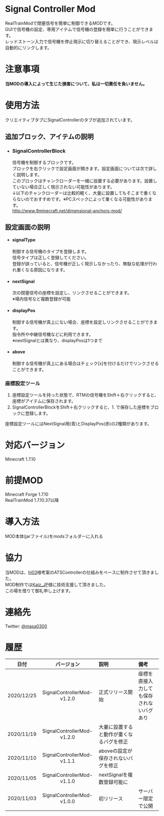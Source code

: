 # Signal Controller Mod
  RealTrainModで閉塞信号を簡単に制御できるMODです。  
  GUIで信号機の設定、専用アイテムで信号機の登録を簡単に行うことができます。  
  レッドストーン入力で信号機を停止現示に切り替えることができ、現示レベルは自動的にリンクします。  


# 注意事項
  **当MODの導入によって生じた損害について、私は一切責任を負いません。**

# 使用方法
  クリエイティブタブにSignalControllerのタブが追加されています。

## 追加ブロック、アイテムの説明
- ### SignalControllerBlock
  信号機を制御するブロックです。  
  ブロックを右クリックで設定画面が開きます。設定画面については次で詳しく説明します。  
  このブロックはチャンクローダーを一緒に設置する必要があります。設置していない場合正しく現示されない可能性があります。  
  ↓以下のチャンクローダーは比較的軽く、大量に設置してもそこまで重くならないのでおすすめです。※PCスペックによって重くなる可能性があります。  
  http://www.9minecraft.net/dimensional-anchors-mod/  

## 設定画面の説明
- #### signalType
  制御する信号機のタイプを登録します。  
  信号タイプは正しく登録してください。  
  登録が誤っていると、信号機が正しく現示しなかったり、無駄な処理が行われ重くなる原因になります。  

- #### nextSignal
  次の閉塞信号の座標を設定し、リンクさせることができます。  
  ※場内信号など複数登録が可能  

- #### displayPos
  制御する信号機が真上にない場合、座標を設定しリンクさせることができます。  
  指令所や中継信号機などに利用できます。  
  ※nextSignalとは異なり、displayPosは1つまで  

- #### above
  制御する信号機が真上にある場合はチェック[x]を付けるだけでリンクさせることができます。

### 座標設定ツール
  1. 座標設定ツールを持った状態で、RTMの信号機をShift＋右クリックすると、座標がアイテムに保存されます。
  2. SignalControllerBlockをShift＋右クリックすると、1. で保存した座標をブロックに登録します。

  座標設定ツールにはNextSignal用(青)とDisplayPos(赤)の2種類があります。

# 対応バージョン
  Minecraft 1.7.10

# 前提MOD
  Minecraft Forge 1.7.10  
  RealTrainMod 1.7.10.37以降

# 導入方法
  MOD本体(jarファイル)をmodsフォルダーに入れる

# 協力
  当MODは、[hi03](https://twitter.com/hi03_s)様考案のATSControllerの仕組みをベースに制作させて頂きました。  
  MOD制作では[Kaiz_JP](https://twitter.com/Kaiz_JP)様に技術支援して頂きました。  
  この場を借りて御礼申し上げます。

# 連絡先
  Twitter: [@masa0300](https://twitter.com/masa0300)

# 履歴
|日付|バージョン|説明|備考|
|:---:|:---:|:---|:---|
|2020/12/25|SignalControllerMod-v1.2.0|正式リリース開始|座標を直接入力しても保存されないバグあり|
|2020/11/19|SignalControllerMod-v1.2.0|大量に設置すると動作が重くなるバグを修正||
|2020/11/10|SignalControllerMod-v1.1.1|aboveの設定が保存されないバグを修正||
|2020/11/05|SignalControllerMod-v1.1.0|nextSignalを複数登録可能に||
|2020/11/03|SignalControllerMod-v1.0.0|初リリース|サーバー限定で公開|
